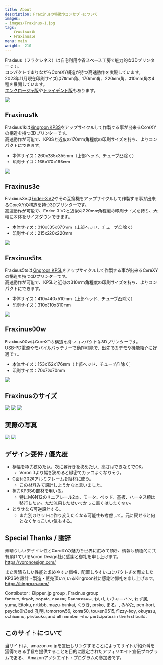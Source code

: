 ```yaml
---
title: About
description: Fraxinusの特徴やコンセプトについて
images:
- images/Fraxinus-1.jpg
tags:
  - Fraxinus1k
  - Fraxinus3e
menu: main
weight: -210
---
```


Fraxinus（フラクシネス）は自宅利用や省スペース工房で魅力的な3Dプリンターです。  
コンパクトでありながらCoreXY構造が持つ高速動作を実現しています。  
2023年11月現在印刷サイズは70mm角、170mm角、220mm角、310mm角の4種を展開しています。  
[エンクロージャ版](../docs/enclosure)や[トライデント版](../docs/trident)もあります。

![](/images/Fraxinus-1.jpg)

## Fraxinus1k

Fraxinus1kは[Kingroon KP3S](https://jp.kingroon.com/products/3d-printer-kp3s)をアップサイクルして作製する事が出来るCoreXYの構造を持つ3Dプリンターです。  
高速動作が可能で、KP3Sと近似の170mm角程度の印刷サイズを持ち、よりコンパクトにできます。

* 本体サイズ：260x285x356mm（上部ヘッド、チューブ凸除く）
* 印刷サイズ：165x170x185mm

![](/images/Fraxinus1k.jpg)

## Fraxinus3e

Fraxinus3eは[Ender-3 V2](https://www.creality.com/products/ender-3-v2-3d-printer-csco)やその互換機をアップサイクルして作製する事が出来るCoreXYの構造を持つ3Dプリンターです。  
高速動作が可能で、Ender-3 V2と近似の220mm角程度の印刷サイズを持ち、大幅に本体をサイズダウンできます。

* 本体サイズ：310x335x373mm（上部ヘッド、チューブ凸除く）
* 印刷サイズ：215x220x220mm

![](/images/Fraxinus3e.jpg)

## Fraxinus5ts

Fraxinus5tsは[Kingroon KP5L](https://jp.kingroon.com/products/kingroon-kp5l-3d-printer)をアップサイクルして作製する事が出来るCoreXYの構造を持つ3Dプリンターです。  
高速動作が可能で、KP5Lと近似の310mm角程度の印刷サイズを持ち、よりコンパクトにできます。

* 本体サイズ：410x440x510mm（上部ヘッド、チューブ凸除く）
* 印刷サイズ：310x310x310mm

![](/images/Fraxinus5ts.jpg)

## Fraxinus00w

Fraxinus00wはCoreXYの構造を持つコンパクトな3Dプリンターです。  
USB-PD電源やモバイルバッテリーで動作可能で、出先でのデモや機能紹介に好適です。

* 本体サイズ：153x152x176mm（上部ヘッド、チューブ凸除く）
* 印刷サイズ：70x70x70mm

![](/images/Fraxinus00w.jpg)

## Fraxinusのサイズ

![](/images/Fraxinus-2.jpg)
![](/images/Fraxinus-3.jpg)
![](/images/Fraxinus-4.jpg)

## 実際の写真

![](/images/Fraxinus-photo-1.jpg)
![](/images/Fraxinus-photo-2.jpg)

## デザイン要件 / 優先度

* 横幅を極力狭めたい。次に奥行きを狭めたい。高さはできなりでOK。
  * Voron 0より幅を狭めると緻密でカッコよくなりそう。
* C面付2020アルミフレームを縦材に使う。
  * この材料みて設計しようかなと思いました。
* 極力KP3Sの部材を用いる。
  * 特にMGN12のリニアレール2本、モータ、ベッド、基板、ハーネス類は移行したい。ただ流用したせいでかっこ悪くはしたくない。
* どうせなら可逆設計する。
  * また別のセットに作り変えたくなる可能性も考慮して。元に戻せると何となくかっこいい気もする。


## Special Thanks / 謝辞

素晴らしいデザイン性とCoreXYの魅力を世界に広めて頂き、情報も積極的に共有頂けているVoron Design社に感謝と御礼を申し上げます。  
https://vorondesign.com/

また素晴らしい性能と求めやすい価格、配置しやすいコンパクトさを両立したKP3Sを設計・製造・販売頂いているKingroon社に感謝と御礼を申し上げます。  
https://kingroon.com/

Contributor : Klipper_jp group , Fraxinus group  
fantaro, tiryoh, popato, caesar, Баклажаны, おいしいチャーハン, ねず民, yuma, Eitoku, nrtkbb, mazu-bunkai, くうき, proko, まる。, みやた, pen-hori, psycho0h3ed, 孔明, tomorrow56, koma50, touken0515, f1zzy-boy, okuyasu, ochisamu, pirotsuku, and all member who participates in the test build.

## このサイトについて

当サイトは、amazon.co.jpを宣伝しリンクすることによってサイトが紹介料を獲得できる手段を提供することを目的に設定されたアフィリエイト宣伝プログラムである、 Amazonアソシエイト・プログラムの参加者です。
